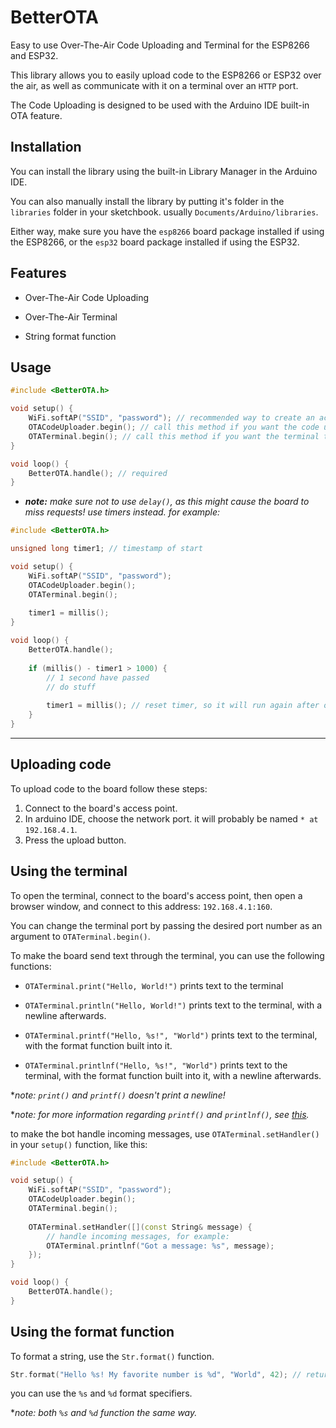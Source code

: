# BetterOTA
Easy to use Over-The-Air Code Uploading and Terminal for the ESP8266 and ESP32.

This library allows you to easily upload code to the ESP8266 or ESP32 over the air, as well as communicate with it on a terminal over an `HTTP` port.

The Code Uploading is designed to be used with the Arduino IDE built-in OTA feature.

## Installation
You can install the library using the built-in Library Manager in the Arduino IDE.

You can also manually install the library by putting it's folder in the `libraries` folder in your sketchbook. usually `Documents/Arduino/libraries`.

Either way, make sure you have the `esp8266` board package installed if using the ESP8266, or the `esp32` board package installed if using the ESP32.

## Features
- Over-The-Air Code Uploading


- Over-The-Air Terminal


- String format function

## Usage
```cpp
#include <BetterOTA.h>

void setup() {
    WiFi.softAP("SSID", "password"); // recommended way to create an access point.
    OTACodeUploader.begin(); // call this method if you want the code uploader to work
    OTATerminal.begin(); // call this method if you want the terminal to work
}

void loop() {
    BetterOTA.handle(); // required
}
```

- ***note:** make sure not to use `delay()`, as this might cause the board to miss requests! use timers instead. for example:*
```cpp
#include <BetterOTA.h>

unsigned long timer1; // timestamp of start

void setup() {
    WiFi.softAP("SSID", "password");
    OTACodeUploader.begin();
    OTATerminal.begin();
    
    timer1 = millis();
}

void loop() {
    BetterOTA.handle();
    
    if (millis() - timer1 > 1000) {
        // 1 second have passed
        // do stuff
        
        timer1 = millis(); // reset timer, so it will run again after one more second.
    }
}
```
---

## Uploading code
To upload code to the board follow these steps:
1. Connect to the board's access point.
2. In arduino IDE, choose the network port. it will probably be named `* at 192.168.4.1`.
3. Press the upload button.

## Using the terminal
To open the terminal, connect to the board's access point,
then open a browser window, and connect to this address:
`192.168.4.1:160`.

You can change the terminal port by passing the desired port number as an argument to `OTATerminal.begin()`.

To make the board send text through the terminal, you can use the following functions:
- `OTATerminal.print("Hello, World!")` prints text to the terminal


- `OTATerminal.println("Hello, World!")` prints text to the terminal, with a newline afterwards.


- `OTATerminal.printf("Hello, %s!", "World")` prints text to the terminal, with the format function built into it.


- `OTATerminal.printlnf("Hello, %s!", "World")` prints text to the terminal, with the format function built into it, with a newline afterwards.

**note: `print()` and `printf()` doesn't print a newline!*

**note: for more information regarding `printf()` and `printlnf()`, see [this](#using-the-format-function).*

to make the bot handle incoming messages, use `OTATerminal.setHandler()` in your `setup()` function, like this:
```cpp
#include <BetterOTA.h>

void setup() {
    WiFi.softAP("SSID", "password");
    OTACodeUploader.begin();
    OTATerminal.begin();
    
    OTATerminal.setHandler([](const String& message) {
        // handle incoming messages, for example:
        OTATerminal.printlnf("Got a message: %s", message);
    });
}

void loop() {
    BetterOTA.handle();
}
```
## Using the format function
To format a string, use the `Str.format()` function.
```cpp
Str.format("Hello %s! My favorite number is %d", "World", 42); // returns "Hello World! My favorite number is 42"
```
you can use the `%s` and `%d` format specifiers.

**note: both `%s` and `%d` function the same way.*
